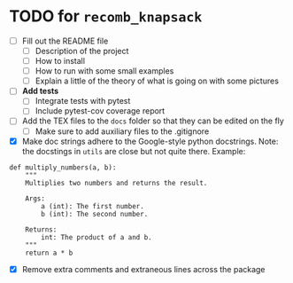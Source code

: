 # TODO for `recomb_knapsack`


- [ ] Fill out the README file
    - [ ] Description of the project
    - [ ] How to install
    - [ ] How to run with some small examples
    - [ ] Explain a little of the theory of what is going on with some pictures

- [ ] **Add tests**
    - [ ] Integrate tests with pytest
    - [ ] Include pytest-cov coverage report

- [ ] Add the TEX files to the `docs` folder so that they can be edited on the fly
    - [ ] Make sure to add auxiliary files to the .gitignore

- [X] Make doc strings adhere to the Google-style python docstrings. Note:
    the docstings in `utils` are close but not quite there. Example:

```
def multiply_numbers(a, b):
    """
    Multiplies two numbers and returns the result.

    Args:
        a (int): The first number.
        b (int): The second number.

    Returns:
        int: The product of a and b.
    """
    return a * b
```

- [X] Remove extra comments and extraneous lines across the package
